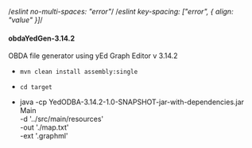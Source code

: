 /*eslint no-multi-spaces: "error"*/
/*eslint key-spacing: ["error", { align: "value" }]*/

<h4>obdaYedGen-3.14.2</h5>

 OBDA file generator using yEd Graph Editor v 3.14.2

 - ` mvn clean install assembly:single `
 - ` cd target `
 
- java -cp YedODBA-3.14.2-1.0-SNAPSHOT-jar-with-dependencies.jar Main   \
  -d   '../src/main/resources'                                          \
  -out './map.txt'                                                      \
  -ext '.graphml'
